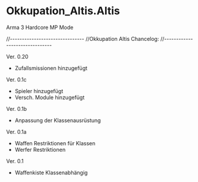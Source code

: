 Okkupation_Altis.Altis
======================

Arma 3 Hardcore MP Mode

//-------------------------------
//Okkupation Altis Chancelog:
//-------------------------------


Ver. 0.20
- Zufallsmissionen hinzugefügt

Ver. 0.1c
- Spieler hinzugefügt
- Versch. Module hinzugefügt

Ver. 0.1b
- Anpassung der Klassenausrüstung

Ver. 0.1a
- Waffen Restriktionen für Klassen
- Werfer Restriktionen

Ver. 0.1
- Waffenkiste Klassenabhängig
